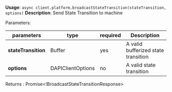 **Usage**: `async client.platform.broadcastStateTransition(stateTransition, options)`
**Description**: Send State Transition to machine

Parameters:

| parameters             | type              | required       | Description                                                                                      |
|------------------------|-------------------|----------------| ------------------------------------------------------------------------------------------------ |
| **stateTransition**    | Buffer            | yes            | A valid bufferized state transition |
| **options**            | DAPIClientOptions | no             | A valid state transition |

Returns : Promise<!BroadcastStateTransitionResponse>
